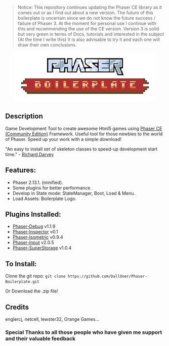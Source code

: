 > Notice: This repository continues updating the Phaser CE library as it comes out or as I find out about a new version. The future of this boilerplate is uncertain since we do not know the future success / failure of Phaser 3. At the moment for personal use I continue with this and recommending the use of the CE version. Version 3 is solid but very green in terms of Docs, tutorials and interested in the subject (At the time I write this) It is also advisable to try it and each one will draw their own conclusions.

<div align="center"><img src="https://github.com/DallOner/Phaser-Boilerplate/blob/master/assets/img/boilerplate-logo.png"></div>

## Description
Game Development Tool to create awesome Html5 games using [Phaser CE (Community Edition)](http://phaser.io/) Framework. Useful tool for those newbies to the world of Phaser. Speed up your work with a simple download!

"An easy to install set of skeleton classes to speed-up development start time." - [Richard Darvey](https://twitter.com/photonstorm)

## Features: 
- Phaser 2.13.1. (minified).
- Some plugins for better performance.
- Develop in State mode: StateManager, Boot, Load & Menu.
- Load Assets: Boilerplate Logo.

## Plugins Installed:
- [Phaser-Debug](https://github.com/englercj/phaser-debug) v1.1.9
- [Phaser-Inspector](https://github.com/netcell/phaser-inspector) v0.1
- [Phaser-Isometric](https://github.com/lewster32/phaser-plugin-isometric) v0.9.4
- [Phaser-Input](https://github.com/azerion/phaser-input) v2.0.5
- [Phaser-SuperStorage](https://github.com/azerion/phaser-super-storage) v1.0.4 

## To Install:
Clone the git repo:
`git clone https://github.com/DallOner/Phaser-Boilerplate.git`

Or Download the .zip file!

## Credits

englercj, netcell, lewster32, Orange Games...
### Special Thanks to all those people who have given me support and their valuable feedback